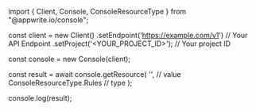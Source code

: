 import { Client, Console, ConsoleResourceType } from "@appwrite.io/console";

const client = new Client()
    .setEndpoint('https://example.com/v1') // Your API Endpoint
    .setProject('<YOUR_PROJECT_ID>'); // Your project ID

const console = new Console(client);

const result = await console.getResource(
    '<VALUE>', // value
    ConsoleResourceType.Rules // type
);

console.log(result);
